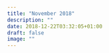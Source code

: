 ```yaml
---
title: "November 2018"
description: ""
date: 2018-12-22T03:32:05+01:00
draft: false
image: ""
---
```


